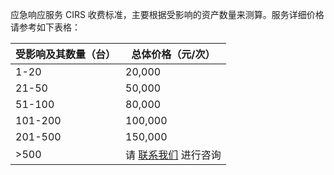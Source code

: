 应急响应服务 CIRS 收费标准，主要根据受影响的资产数量来测算。服务详细价格请参考如下表格：

| **受影响及其数量（台）** | **总体价格（元/次）**                                        |
| ------------------------ | ------------------------------------------------------------ |
| 1-20                     | 20,000                                                       |
| 21-50                    | 50,000                                                       |
| 51-100                   | 80,000                                                       |
| 101-200                  | 100,000                                                      |
| 201-500                  | 150,000                                                      |
| >500                     | 请 [联系我们](https://cloud.tencent.com/online-service) 进行咨询 |


